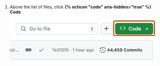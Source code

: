 1. Above the list of files, click **{% octicon "code" aria-hidden="true" %} Code**.

   ![Screenshot of the list of files on the landing page of a repository. The "Code" button is highlighted with a dark orange outline.](/assets/images/help/repository/code-button.png)
